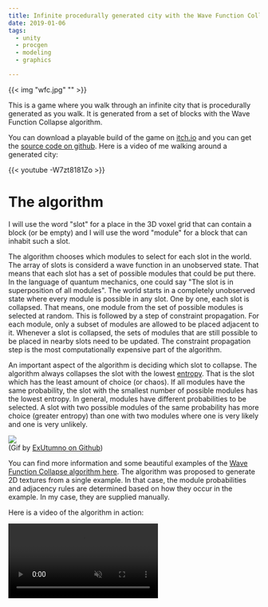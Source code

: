 ```yaml
---
title: Infinite procedurally generated city with the Wave Function Collapse algorithm
date: 2019-01-06
tags:
  - unity
  - procgen
  - modeling
  - graphics

---
```


{{< img "wfc.jpg" "" >}}

This is a game where you walk through an infinite city that is procedurally generated as you walk.
It is generated from a set of blocks with the Wave Function Collapse algorithm. <!--more-->

You can download a playable build of the game on [itch.io](https://marian42.itch.io/wfc) and you can get the [source code on github](https://github.com/marian42/wavefunctioncollapse).
Here is a video of me walking around a generated city:

{{< youtube -W7zt8181Zo >}}

# The algorithm

I will use the word "slot" for a place in the 3D voxel grid that can contain a block (or be empty) and I will use the word "module" for a block that can inhabit such a slot.

The algorithm chooses which modules to select for each slot in the world.
The array of slots is considerd a wave function in an unobserved state.
That means that each slot has a set of possible modules that could be put there.
In the language of quantum mechanics, one could say "The slot is in superposition of all modules".
The world starts in a completely unobserved state where every module is possible in any slot.
One by one, each slot is collapsed.
That means, one module from the set of possible modules is selected at random.
This is followed by a step of constraint propagation.
For each module, only a subset of modules are allowed to be placed adjacent to it.
Whenever a slot is collapsed, the sets of modules that are still possible to be placed in nearby slots need to be updated.
The constraint propagation step is the most computationally expensive part of the algorithm.

An important aspect of the algorithm is deciding which slot to collapse.
The algorithm always collapses the slot with the lowest [entropy](https://en.wikipedia.org/wiki/Entropy_(information_theory)).
That is the slot which has the least amount of choice (or chaos).
If all modules have the same probability, the slot with the smallest number of possible modules has the lowest entropy.
In general, modules have different probabilities to be selected.
A slot with two possible modules of the same probability has more choice (greater entropy) than one with two modules where one is very likely and one is very unlikely.

![](https://camo.githubusercontent.com/dc39c61e02aa67abd0f923628cf241120d14f517/687474703a2f2f692e696d6775722e636f6d2f734e75425653722e676966)  
(Gif by [ExUtumno on Github](https://github.com/mxgmn))

You can find more information and some beautiful examples of the [Wave Function Collapse algorithm here](https://github.com/mxgmn/WaveFunctionCollapse).
The algorithm was proposed to generate 2D textures from a single example.
In that case, the module probabilities and adjacency rules are determined based on how they occur in the example.
In my case, they are supplied manually.

Here is a video of the algorithm in action:

<video autoplay loop muted src="wfc.mp4">

# About blocks, prototypes and modules

The world is generated from a set of ~100 blocks, which I made with Blender.
I started out with a small number of blocks and made more whenever I felt like it.

{{< img "blocks.png" "" >}}

The algorithm needs to know which modules can be placed next to each other.
Each module has 6 lists of possible neighbors, one for each direction.
But I wanted to avoid having to create this list manually.
I also wanted a way to automatically generate rotated variants of my blocks.

Both can be achieved by using what I call *module prototypes*.
This is a MonoBehaviour that can be conveniently edited in the Unity editor.
The modules together with lists of allowed neighbors and the rotated variants are created automatically from these.

A difficult problem was figuring out how to model adjacency information so that this automatic process works.
Here is what I came up with:

{{< img "blocks2.png" "" >}}

Each block has 6 connectors, one for each face.
The connector has a number.
In addition, horizontal connectors are either *flipped*, *not flipped* or *symmetric*.
Vertical connectors either have a rotation index between 0 and 3 (b, c, d in the screenshot) or they are flagged *rotationally invariant*.

Based on this, I can automatically check which modules are allowed next to each other.
Adjaced modules must have the same connector number.
And their symmetry must match (same rotation index vertically, a *flipped* and *not flipped* pair horizontally) or they must be symmetric / invariant.

{{< img "moduleprototype.png" "" >}}

There are exclusion rules that allow me to prohibit neighbors that would otherwise be allowed.
Some blocks with matching connectors just don't look nice next to each other.
Here is an example of a map generated *without* the exclusion rules:

{{< img "noexclusions.jpg" "" >}}

# Reaching infinity

The original Wave Function Collapse algorithm generates finite maps.
I wanted to have a world that expands further and further as you walk through it.

My first approach was to generate chunks of finite size and use the connectors of adjacent chunks as constraints.
If a chunk is generated and an adjacent chunk was already generated, only modules are allowed that fit with the existing modules.
The problem with this approach is, whenever a slot is collapsed, the constraint propagation will limit the posibilities even a few slots away.
In this image you can see all the places affected from collapsing just one slot:

{{< img "cloud.png" "" >}}

When just generating a single chunk at once, constraints where not propagated to adjacent chunks.
This led to modules being selected within the chunk that would not be allowed when considering the other chunks.
When the algorithm would then try to generate the next chunk, it could not find any solution.

Instead of using chunks, I store the map in a dictionary that maps a slot position to a slot.
It is only populated when needed.
Some parts of the algorithm needed to be adjusted to this.
When selecting a slot to collapse, not all infinite slots can be considered.
Instead, only a small area of the map is generated at once, when the player reaches it.
Constraints are still propagated outside of this area.

In some cases this approach doesn't work.
Consider a module set with the straight tunnel pieces from the screenshot above, but no tunnel entrance.
If the algorithm selects such a tunnel module, this predetermines an infinite tunnel.
The constraint propagation step would try to allocate an infinite amount of slots.
I designed the module set to avoid this problem.

# Boundary constraints

There are two important boundary constraints:
Faces at the top of the map must have "air" connectors.
Faces at the bottom of the map must have "solid" connectors.
If these constraints are not met, there are holes in the ground and buildings with missing roofs.

In a finite map, this would be easy to do:
For all slots in the top and bottom layer, remove all modules with unwanted connectors.
Then use constraint propagation to remove other modules that are no longer valid.

In the infinite map, this doesn't work because there are infinitely many slots in the top and bottom layer.
Naively, I would only remove these modules in the top and bottom layer once the slots are created.
However, removing a module in one top layer slot implies constraints for its neighbor slots.
This leads to a cascading effect which would again allocate slots infinitely.

I solved this by creating a 1×n×1 map, where n is the height.
This map uses world wrapping to propagate constraints.
This works like Pacman, you leave the level on the right and enter on the left.
Now in this map I can apply all the boundary constraints.
Whenever a new slot in the infinite map is created, it is initialized with the module set of the corresponding position in that map.

# Error states and backtracking

Sometimes the WFC algorithm will reach a state where a slot has zero possible modules.
In applications with a finite world, you can just discard the result and start over.
In the infinite world, this doesn't work, since a part of the world has already been shown to the player.
I started with a solution where a white block would be spawned in places of errors.

My current solution is backtracking.
The order in which the slots where collapsed and some information about constraint propagation is stored as a history.
If the WFC algorithm fails, some of the history is undone.
This works in most cases, but sometimes errors are recognized very late which leads to many steps being backtracked.
In rare cases, the slot in which the player is, is regenerated.

In my opinion, this limitation makes the WFC approach for infinite worlds unsuitable for commercial games.

# Outlook

I started working on this when I saw a [talk by Oskar Stålberg who uses the WFC algorithm to generate levels in Bad North](https://www.youtube.com/watch?v=0bcZb-SsnrA).
Most of the basics were implemented during the [procjam](http://www.procjam.com/) week.

I have some ideas about future improvements, but I'm not sure if I'll ever add gameplay.
And if I do, it will probably not be the battle royale game that you are envisioning.
But if you want to see your favorite game mechanic added to this, just do it yourself!
The source code is available after all and it's MIT licensed.
